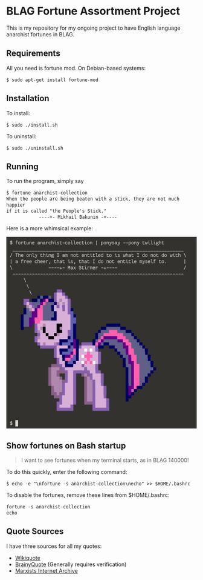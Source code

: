 BLAG Fortune Assortment Project
===============================
This is my repository for my ongoing project to have English language anarchist fortunes in BLAG.

Requirements
------------
All you need is fortune mod. On Debian-based systems:

    $ sudo apt-get install fortune-mod

Installation
------------
To install:

    $ sudo ./install.sh

To uninstall:

    $ sudo ./uninstall.sh

Running
-------
To run the program, simply say

    $ fortune anarchist-collection
    When the people are being beaten with a stick, they are not much happier 
    if it is called "the People's Stick."
                ----+- Mikhail Bakunin -+----

Here is a more whimsical example:

![twilight sparkle the anarchist](ponysay.png)

Show fortunes on Bash startup
-----------------------------
> I want to see fortunes when my terminal starts, as in BLAG 140000!

To do this quickly, enter the following command:

    $ echo -e "\nfortune -s anarchist-collection\necho" >> $HOME/.bashrc

To disable the fortunes, remove these lines from $HOME/.bashrc:

    fortune -s anarchist-collection
    echo

Quote Sources
-------------
I have three sources for all my quotes:
- [Wikiquote](https://en.wikiquote.org)
- [BrainyQuote](https://www.brainyquote.com) (Generally requires verification)
- [Marxists Internet Archive](https://marxists.org)

